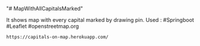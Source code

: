 "# MapWithAllCapitalsMarked" 

It shows map with every capital marked by drawing pin.
Used : 
#Springboot
#Leaflet
#openstreetmap.org

```
https://capitals-on-map.herokuapp.com/
```
